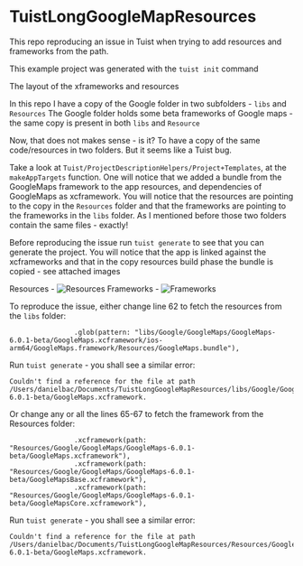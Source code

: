 # TuistLongGoogleMapResources
This repo reproducing an issue in Tuist when trying to add resources and frameworks from the path.

This example project was generated with the `tuist init` command

The layout of the xframeworks and resources

In this repo I have a copy of the Google folder in two subfolders - `libs` and `Resources`
The Google folder holds some beta frameworks of Google maps - the same copy is present in both `libs` and `Resource`

Now, that does not makes sense - is it? To have a copy of the same code/resources in two folders. But it seems like a Tuist bug.

Take a look at `Tuist/ProjectDescriptionHelpers/Project+Templates`, at the `makeAppTargets` function. One will notice that we added a bundle from the GoogleMaps framework to the app resources, and dependencies of GoogleMaps as xcframework.
You will notice that the resources are pointing to the copy in the `Resources` folder and that the frameworks are pointing to the frameworks in the `libs` folder. As I mentioned before those two folders contain the same files - exactly!

Before reproducing the issue run `tuist generate` to see that you can generate the project.
You will notice that the app is linked against the xcframeworks and that in the copy resources build phase the bundle is copied - see attached images

Resources - ![Resources](ScreenShots/Resources)
Frameworks - ![Frameworks](ScreenShots/Frameworks) 


To reproduce the issue, either change line 62 to fetch the resources from the `libs` folder:
```
                .glob(pattern: "libs/Google/GoogleMaps/GoogleMaps-6.0.1-beta/GoogleMaps.xcframework/ios-arm64/GoogleMaps.framework/Resources/GoogleMaps.bundle"),
```

Run `tuist generate` - you shall see a similar error:
```
Couldn't find a reference for the file at path /Users/danielbac/Documents/TuistLongGoogleMapResources/libs/Google/GoogleMaps/GoogleMaps-6.0.1-beta/GoogleMaps.xcframework.
```

Or change any or all the lines 65-67 to fetch the framework from the Resources folder:
```
                .xcframework(path: "Resources/Google/GoogleMaps/GoogleMaps-6.0.1-beta/GoogleMaps.xcframework"),
                .xcframework(path: "Resources/Google/GoogleMaps/GoogleMaps-6.0.1-beta/GoogleMapsBase.xcframework"),
                .xcframework(path: "Resources/Google/GoogleMaps/GoogleMaps-6.0.1-beta/GoogleMapsCore.xcframework"),
```
 
Run `tuist generate` - you shall see a similar error:
```
Couldn't find a reference for the file at path /Users/danielbac/Documents/TuistLongGoogleMapResources/Resources/Google/GoogleMaps/GoogleMaps-6.0.1-beta/GoogleMaps.xcframework.
```

